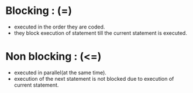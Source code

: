 # Blocking : (=) 
- executed in the order they are coded.
- they block execution of statement till the current statement is executed.

# Non blocking : (<=)
- executed in parallel(at the same time).
- execution of the next statement is not blocked due to execution of current statement. 